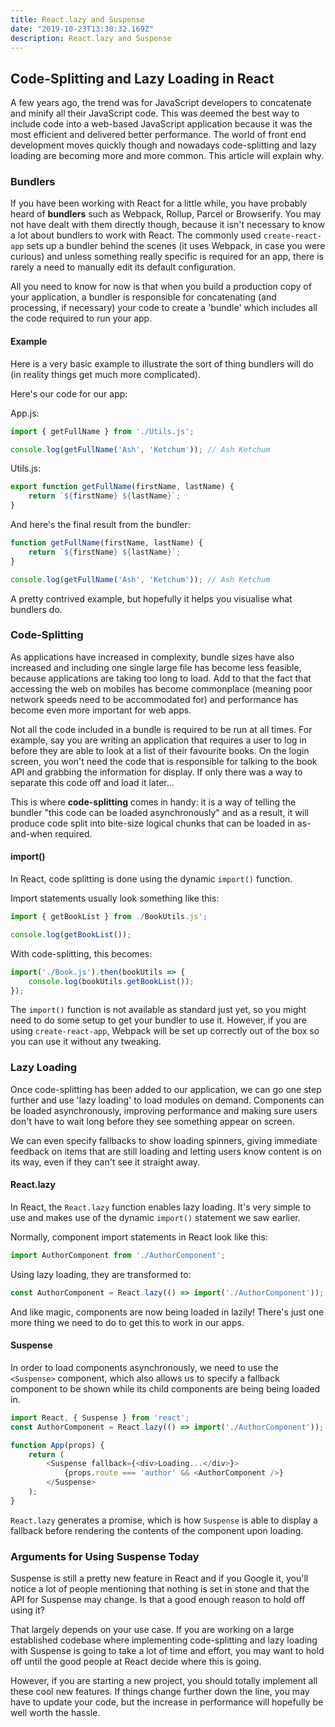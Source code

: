 ```yaml
---
title: React.lazy and Suspense
date: "2019-10-23T13:30:32.169Z"
description: React.lazy and Suspense
---
```


## Code-Splitting and Lazy Loading in React ##

A few years ago, the trend was for JavaScript developers to concatenate and minify all their JavaScript code. This was deemed the best way to include code into a web-based JavaScript application because it was the most efficient and delivered better performance. The world of front end development moves quickly though and nowadays code-splitting and lazy loading are becoming more and more common. This article will explain why.

### Bundlers ###

If you have been working with React for a little while, you have probably heard of **bundlers** such as Webpack, Rollup, Parcel or Browserify. You may not have dealt with them directly though, because it isn't necessary to know a lot about bundlers to work with React. The commonly used `create-react-app` sets up a bundler behind the scenes (it uses Webpack, in case you were curious) and unless something really specific is required for an app, there is rarely a need to manually edit its default configuration.

All you need to know for now is that when you build a production copy of your application, a bundler is responsible for concatenating (and processing, if necessary) your code to create a 'bundle' which includes all the code required to run your app.

#### Example ####

Here is a very basic example to illustrate the sort of thing bundlers will do (in reality things get much more complicated).

Here's our code for our app:

App.js:

```JavaScript
import { getFullName } from './Utils.js';

console.log(getFullName('Ash', 'Ketchum')); // Ash Ketchum
```

Utils.js:

```JavaScript
export function getFullName(firstName, lastName) {
    return `${firstName} ${lastName}`;
}
```

And here's the final result from the bundler:

```JavaScript
function getFullName(firstName, lastName) {
    return `${firstName} ${lastName}`;
}

console.log(getFullName('Ash', 'Ketchum')); // Ash Ketchum
```

A pretty contrived example, but hopefully it helps you visualise what bundlers do.

### Code-Splitting ###

As applications have increased in complexity, bundle sizes have also increased and including one single large file has become less feasible, because applications are taking too long to load. Add to that the fact that accessing the web on mobiles has become commonplace (meaning poor network speeds need to be accommodated for) and performance has become even more important for web apps.

Not all the code included in a bundle is required to be run at all times. For example, say you are writing an application that requires a user to log in before they are able to look at a list of their favourite books. On the login screen, you won't need the code that is responsible for talking to the book API and grabbing the information for display. If only there was a way to separate this code off and load it later...

This is where **code-splitting** comes in handy: it is a way of telling the bundler "this code can be loaded asynchronously" and as a result, it will produce code split into bite-size logical chunks that can be loaded in as-and-when required.

#### import() ####

In React, code splitting is done using the dynamic `import()` function.

Import statements usually look something like this:

```JavaScript
import { getBookList } from ./BookUtils.js';

console.log(getBookList());
```

With code-splitting, this becomes:

```JavaScript
import('./Book.js').then(bookUtils => {
    console.log(bookUtils.getBookList());
});
```

The `import()` function is not available as standard just yet, so you might need to do some setup to get your bundler to use it. However, if you are using `create-react-app`, Webpack will be set up correctly out of the box so you can use it without any tweaking.

### Lazy Loading ###

Once code-splitting has been added to our application, we can go one step further and use 'lazy loading' to load modules on demand. Components can be loaded asynchronously, improving performance and making sure users don't have to wait long before they see something appear on screen. 

We can even specify fallbacks to show loading spinners, giving immediate feedback on items that are still loading and letting users know content is on its way, even if they can't see it straight away.

#### React.lazy ####

In React, the `React.lazy` function enables lazy loading. It's very simple to use and makes use of the dynamic `import()` statement we saw earlier.

Normally, component import statements in React look like this:

```JavaScript
import AuthorComponent from './AuthorComponent';
```

Using lazy loading, they are transformed to:

```JavaScript
const AuthorComponent = React.lazy(() => import('./AuthorComponent'));
```

And like magic, components are now being loaded in lazily! There's just one more thing we need to do to get this to work in our apps.

#### Suspense ####

In order to load components asynchronously, we need to use the `<Suspense>` component, which also allows us to specify a fallback component to be shown while its child components are being being loaded in.

```JavaScript
import React, { Suspense } from 'react';
const AuthorComponent = React.lazy(() => import('./AuthorComponent'));

function App(props) {
    return (
        <Suspense fallback={<div>Loading...</div>}>
            {props.route === 'author' && <AuthorComponent />}
        </Suspense>
    );
}
```

`React.lazy` generates a promise, which is how `Suspense` is able to display a fallback before rendering the contents of the component upon loading.

### Arguments for Using Suspense Today ###

Suspense is still a pretty new feature in React and if you Google it, you'll notice a lot of people mentioning that nothing is set in stone and that the API for Suspense may change. Is that a good enough reason to hold off using it?

That largely depends on your use case. If you are working on a large established codebase where implementing code-splitting and lazy loading with Suspense is going to take a lot of time and effort, you may want to hold off until the good people at React decide where this is going.

However, if you are starting a new project, you should totally implement all these cool new features. If things change further down the line, you may have to update your code, but the increase in performance will hopefully be well worth the hassle.

